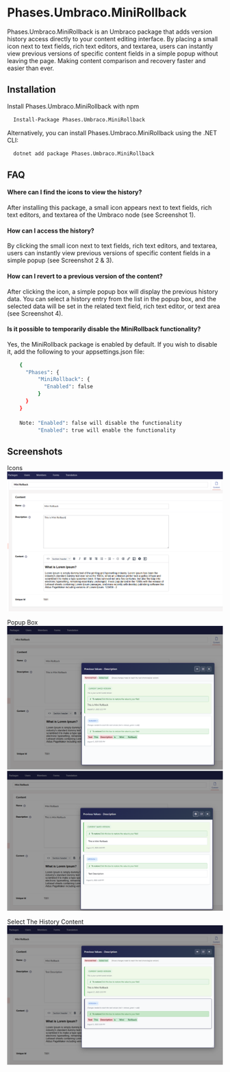 
# Phases.Umbraco.MiniRollback

Phases.Umbraco.MiniRollback is an Umbraco package that adds version history access directly to your content editing interface. By placing a small icon next to text fields, rich text editors, and textarea, users can instantly view previous versions of specific content fields in a simple popup without leaving the page. Making content comparison and recovery faster and easier than ever.


## Installation

Install Phases.Umbraco.MiniRollback with npm

```bash
  Install-Package Phases.Umbraco.MiniRollback
```
Alternatively, you can install Phases.Umbraco.MiniRollback using the .NET CLI:

```bash
  dotnet add package Phases.Umbraco.MiniRollback
```
## FAQ

#### Where can I find the icons to view the history?

After installing this package, a small icon appears next to text fields, rich text editors, and textarea of the Umbraco node (see Screenshot 1).

#### How can I access the history?

By clicking the small icon next to text fields, rich text editors, and textarea, users can instantly view previous versions of specific content fields in a simple popup (see Screenshot 2 & 3).

#### How can I revert to a previous version of the content?

After clicking the icon, a simple popup box will display the previous history data. You can select a history entry from the list in the popup box, and the selected data will be set in the related text field, rich text editor, or text area (see Screenshot 4).

#### Is it possible to temporarily disable the MiniRollback functionality?

Yes, the MiniRollback package is enabled by default. If you wish to disable it, add the following to your appsettings.json file:
```bash
    {
      "Phases": {
          "MiniRollback": {
            "Enabled": false
          }
      }
    }
    
    Note: "Enabled": false will disable the functionality
          "Enabled": true will enable the functionality

```

## Screenshots

Icons
![App Screenshot](https://raw.githubusercontent.com/phases/Phases.Umbraco.MiniRollback/refs/heads/main/Phases.Umbraco.MiniRollback/screenshots/mini-rollback-icons.PNG)

Popup Box
![App Screenshot](https://raw.githubusercontent.com/phases/Phases.Umbraco.MiniRollback/refs/heads/main/Phases.Umbraco.MiniRollback/screenshots/mini-rollback-history-compare.PNG)
![App Screenshot](https://raw.githubusercontent.com/phases/Phases.Umbraco.MiniRollback/refs/heads/main/Phases.Umbraco.MiniRollback/screenshots/mini-rollback-history-normal.PNG)

Select The History Content
![App Screenshot](https://raw.githubusercontent.com/phases/Phases.Umbraco.MiniRollback/refs/heads/main/Phases.Umbraco.MiniRollback/screenshots/mini-rollback-history-revert.PNG)

